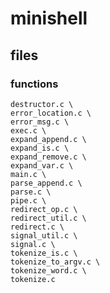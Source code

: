# minishell
## files
### functions
	destructor.c \
	error_location.c \
	error_msg.c \
	exec.c \
	expand_append.c \
	expand_is.c \
	expand_remove.c \
	expand_var.c \
	main.c \
	parse_append.c \
	parse.c \
	pipe.c \
	redirect_op.c \
	redirect_util.c \
	redirect.c \
	signal_util.c \
	signal.c \
	tokenize_is.c \
	tokenize_to_argv.c \
	tokenize_word.c \
	tokenize.c
